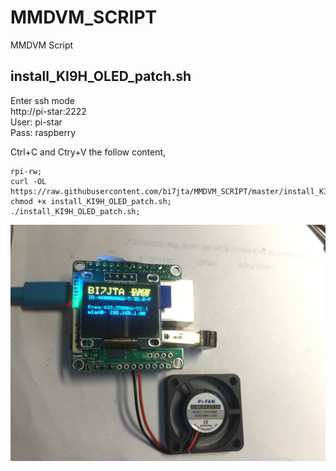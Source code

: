 # MMDVM_SCRIPT  
MMDVM Script  

## install_KI9H_OLED_patch.sh  

Enter ssh mode  
http://pi-star:2222   
User:  pi-star   
Pass:  raspberry   

Ctrl+C and Ctry+V the follow content,    
```
rpi-rw;  
curl -OL https://raw.githubusercontent.com/bi7jta/MMDVM_SCRIPT/master/install_KI9H_OLED_patch.sh;   
chmod +x install_KI9H_OLED_patch.sh;   
./install_KI9H_OLED_patch.sh;  

```

![Image loading ...](/KI9H_OLED.JPG)  